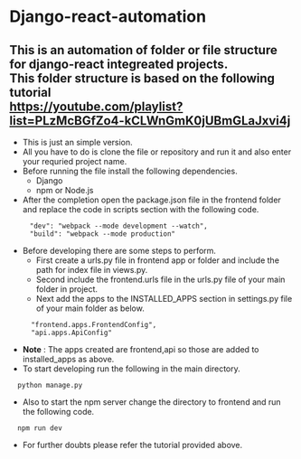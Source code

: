 # Django-react-automation

## This is an automation of folder or file structure for django-react integreated projects.<br/>This folder structure is based on the following tutorial<br/> https://youtube.com/playlist?list=PLzMcBGfZo4-kCLWnGmK0jUBmGLaJxvi4j

- This is just an simple version.
- All you have to do is clone the file or repository and run it and also enter your requried project name. 
- Before running the file install the following dependencies.
  - Django
  - npm or Node.js
- After the completion open the package.json file in the frontend folder and replace the code in scripts section with the following code.
```
     "dev": "webpack --mode development --watch",
     "build": "webpack --mode production"
```
- Before developing there are some steps to perform.
  - First create a urls.py file in frontend app or folder and include the path for index file in views.py.
  - Second include the frontend.urls file in the urls.py file of your main folder in project.
  - Next add the apps to the INSTALLED_APPS section in settings.py file of your main folder as below.
  ```
    "frontend.apps.FrontendConfig",
    "api.apps.ApiConfig"
  ```
- **Note** : The apps created are frontend,api so those are added to installed_apps as above.
- To start developing run the following in the main directory.
```
  python manage.py
```
- Also to start the npm server change the directory to frontend and run the following code.
```
  npm run dev
```
- For further doubts please refer the tutorial provided above.
